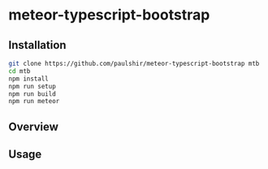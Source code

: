 # meteor-typescript-bootstrap #

## Installation ##
```bash
git clone https://github.com/paulshir/meteor-typescript-bootstrap mtb
cd mtb
npm install
npm run setup
npm run build
npm run meteor
```

## Overview ##

## Usage ##
